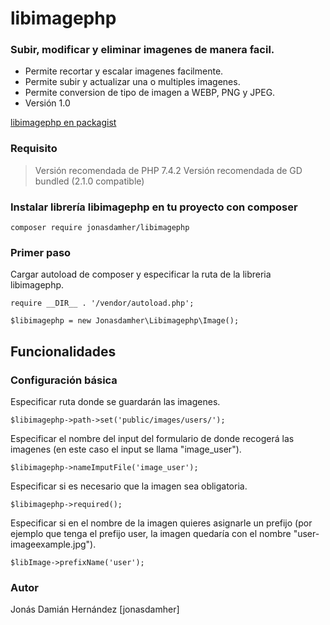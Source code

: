 # libimagephp
### Subir, modificar y eliminar imagenes de manera facil.

* Permite recortar y escalar imagenes facilmente.
* Permite subir y actualizar una o multiples imagenes.
* Permite conversion de tipo de imagen a WEBP, PNG y JPEG.
* Versión 1.0

[libimagephp en packagist](https://packagist.org/packages/jonasdamher/libimagephp)

### Requisito

> Versión recomendada de PHP 7.4.2
> Versión recomendada de GD bundled (2.1.0 compatible)

### Instalar librería libimagephp en tu proyecto con composer

```
composer require jonasdamher/libimagephp
```

### Primer paso

Cargar autoload de composer y especificar la ruta de la libreria libimagephp.

```
require __DIR__ . '/vendor/autoload.php';

$libimagephp = new Jonasdamher\Libimagephp\Image();
```

## Funcionalidades 

### Configuración básica

Especificar ruta donde se guardarán las imagenes.

```
$libimagephp->path->set('public/images/users/');
```

Especificar el nombre del input del formulario de donde recogerá las imagenes (en este caso el input se llama "image_user").

```
$libimagephp->nameImputFile('image_user');
```

Especificar si es necesario que la imagen sea obligatoria.

```
$libimagephp->required();
```

Especificar si en el nombre de la imagen quieres asignarle un prefijo (por ejemplo que tenga el prefijo user, la imagen quedaría con el nombre "user-imageexample.jpg").

```
$libImage->prefixName('user');
```

### Autor

Jonás Damián Hernández [jonasdamher]

